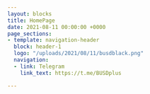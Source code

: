 ```yaml
---
layout: blocks
title: HomePage
date: 2021-08-11 00:00:00 +0000
page_sections:
- template: navigation-header
  block: header-1
  logo: "/uploads/2021/08/11/busdblack.png"
  navigation:
  - link: Telegram
    link_text: https://t.me/BUSDplus

---
```

